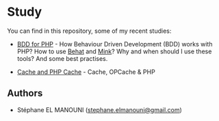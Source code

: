 Study
=========

You can find in this repository, some of my recent studies:


* [BDD for PHP] - How Behaviour Driven Development (BDD) works with PHP? How to use [Behat] and [Mink]? Why and when should  I use these tools? And some best practises.

* [Cache and PHP Cache] - Cache, OPCache & PHP


Authors
-------

* Stéphane EL MANOUNI (stephane.elmanouni@gmail.com)


[BDD for PHP]:https://github.com/lechatquidanse/study/blob/master/behat-mink.pdf
[Behat]:http://behat.org/
[Mink]:http://mink.behat.org/
[Cache and PHP Cache]:https://github.com/lechatquidanse/study/blob/master/cache-php-opcache.pdf
